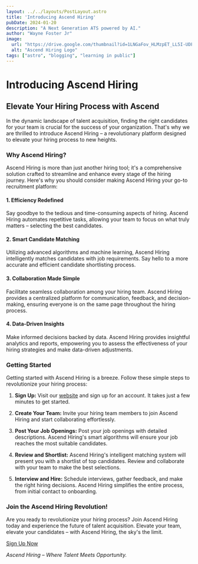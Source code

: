 ```yaml
---
layout: ../../layouts/PostLayout.astro
title: 'Introducing Ascend Hiring'
pubDate: 2024-01-20
description: "A Next Generation ATS powered by AI."
author: "Wayne Foster Jr"
image:
  url: "https://drive.google.com/thumbnail?id=1LNGaFov_HLMzpET_LL5I-UDFNsDyQhoE"
  alt: "Ascend Hiring Logo"
tags: ["astro", "blogging", "learning in public"]
---
```


# Introducing Ascend Hiring

## Elevate Your Hiring Process with Ascend

In the dynamic landscape of talent acquisition, finding the right candidates for your team is crucial for the success of your organization. That's why we are thrilled to introduce Ascend Hiring – a revolutionary platform designed to elevate your hiring process to new heights.

### Why Ascend Hiring?

Ascend Hiring is more than just another hiring tool; it's a comprehensive solution crafted to streamline and enhance every stage of the hiring journey. Here's why you should consider making Ascend Hiring your go-to recruitment platform:

#### 1. **Efficiency Redefined**

Say goodbye to the tedious and time-consuming aspects of hiring. Ascend Hiring automates repetitive tasks, allowing your team to focus on what truly matters – selecting the best candidates.

#### 2. **Smart Candidate Matching**

Utilizing advanced algorithms and machine learning, Ascend Hiring intelligently matches candidates with job requirements. Say hello to a more accurate and efficient candidate shortlisting process.

#### 3. **Collaboration Made Simple**

Facilitate seamless collaboration among your hiring team. Ascend Hiring provides a centralized platform for communication, feedback, and decision-making, ensuring everyone is on the same page throughout the hiring process.

#### 4. **Data-Driven Insights**

Make informed decisions backed by data. Ascend Hiring provides insightful analytics and reports, empowering you to assess the effectiveness of your hiring strategies and make data-driven adjustments.

### Getting Started

Getting started with Ascend Hiring is a breeze. Follow these simple steps to revolutionize your hiring process:

1. **Sign Up:**
   Visit our [website](https://www.ascend-hiring.com) and sign up for an account. It takes just a few minutes to get started.

2. **Create Your Team:**
   Invite your hiring team members to join Ascend Hiring and start collaborating effortlessly.

3. **Post Your Job Openings:**
   Post your job openings with detailed descriptions. Ascend Hiring's smart algorithms will ensure your job reaches the most suitable candidates.

4. **Review and Shortlist:**
   Ascend Hiring's intelligent matching system will present you with a shortlist of top candidates. Review and collaborate with your team to make the best selections.

5. **Interview and Hire:**
   Schedule interviews, gather feedback, and make the right hiring decisions. Ascend Hiring simplifies the entire process, from initial contact to onboarding.

### Join the Ascend Hiring Revolution!

Are you ready to revolutionize your hiring process? Join Ascend Hiring today and experience the future of talent acquisition. Elevate your team, elevate your candidates – with Ascend Hiring, the sky's the limit.

[Sign Up Now](https://www.ascend-hiring.com)

*Ascend Hiring – Where Talent Meets Opportunity.*
